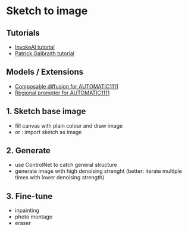 # Sketch to image

## Tutorials

- [InvokeAI tutorial](https://www.youtube.com/watch?v=kzRL88ffv1o)
- [Patrick Galbraith tutorial](https://www.youtube.com/watch?v=-JR5vLc1T8c)

## Models / Extensions

- [Composable diffusion for AUTOMATIC1111](https://github.com/ashen-sensored/stable-diffusion-webui-two-shot)
- [Regional prompter for AUTOMATIC1111](https://github.com/hako-mikan/sd-webui-regional-prompter)

## 1. Sketch base image

- fill canvas with plain colour and draw image
- or : import sketch as image

## 2. Generate
- use ControlNet to catch general structure
- generate image with high denoising strenght (better: iterate multiple times with lower denoising strength)

## 3. Fine-tune

- inpainting
- photo montage
- eraser
